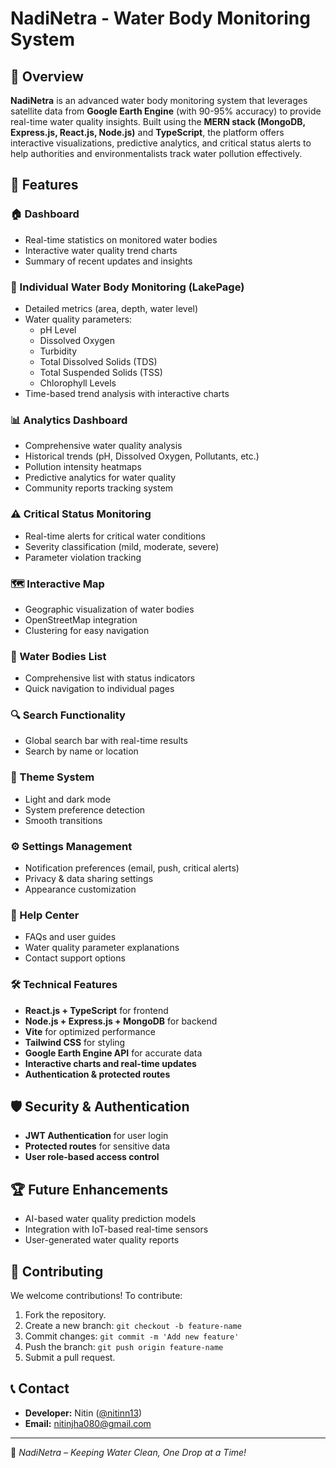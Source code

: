# NadiNetra - Water Body Monitoring System

## 🌊 Overview
**NadiNetra** is an advanced water body monitoring system that leverages satellite data from **Google Earth Engine** (with 90-95% accuracy) to provide real-time water quality insights. Built using the **MERN stack (MongoDB, Express.js, React.js, Node.js)** and **TypeScript**, the platform offers interactive visualizations, predictive analytics, and critical status alerts to help authorities and environmentalists track water pollution effectively.

## 🚀 Features

### 🏠 Dashboard
- Real-time statistics on monitored water bodies
- Interactive water quality trend charts
- Summary of recent updates and insights

### 🌊 Individual Water Body Monitoring (LakePage)
- Detailed metrics (area, depth, water level)
- Water quality parameters:
  - pH Level
  - Dissolved Oxygen
  - Turbidity
  - Total Dissolved Solids (TDS)
  - Total Suspended Solids (TSS)
  - Chlorophyll Levels
- Time-based trend analysis with interactive charts

### 📊 Analytics Dashboard
- Comprehensive water quality analysis
- Historical trends (pH, Dissolved Oxygen, Pollutants, etc.)
- Pollution intensity heatmaps
- Predictive analytics for water quality
- Community reports tracking system

### ⚠️ Critical Status Monitoring
- Real-time alerts for critical water conditions
- Severity classification (mild, moderate, severe)
- Parameter violation tracking

### 🗺️ Interactive Map
- Geographic visualization of water bodies
- OpenStreetMap integration
- Clustering for easy navigation

### 📜 Water Bodies List
- Comprehensive list with status indicators
- Quick navigation to individual pages

### 🔍 Search Functionality
- Global search bar with real-time results
- Search by name or location

### 🎨 Theme System
- Light and dark mode
- System preference detection
- Smooth transitions

### ⚙️ Settings Management
- Notification preferences (email, push, critical alerts)
- Privacy & data sharing settings
- Appearance customization

### 📖 Help Center
- FAQs and user guides
- Water quality parameter explanations
- Contact support options

### 🛠 Technical Features
- **React.js + TypeScript** for frontend
- **Node.js + Express.js + MongoDB** for backend
- **Vite** for optimized performance
- **Tailwind CSS** for styling
- **Google Earth Engine API** for accurate data
- **Interactive charts and real-time updates**
- **Authentication & protected routes**


## 🛡️ Security & Authentication
- **JWT Authentication** for user login
- **Protected routes** for sensitive data
- **User role-based access control**

## 🏆 Future Enhancements
- AI-based water quality prediction models
- Integration with IoT-based real-time sensors
- User-generated water quality reports

## 🤝 Contributing
We welcome contributions! To contribute:
1. Fork the repository.
2. Create a new branch: `git checkout -b feature-name`
3. Commit changes: `git commit -m 'Add new feature'`
4. Push the branch: `git push origin feature-name`
5. Submit a pull request.


## 📞 Contact
- **Developer:** Nitin ([@nitinn13](https://github.com/nitinn13))
- **Email:** nitinjha080@gmail.com

---
🌊 *NadiNetra – Keeping Water Clean, One Drop at a Time!*

